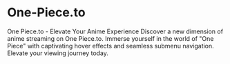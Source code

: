 # One-Piece.to
 One Piece.to - Elevate Your Anime Experience  Discover a new dimension of anime streaming on One Piece.to. Immerse yourself in the world of "One Piece" with captivating hover effects and seamless submenu navigation. Elevate your viewing journey today.
